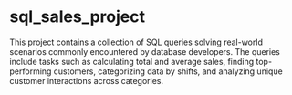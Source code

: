 # sql_sales_project
This project contains a collection of SQL queries solving real-world scenarios commonly encountered by database developers. The queries include tasks such as calculating total and average sales, finding top-performing customers, categorizing data by shifts, and analyzing unique customer interactions across categories. 
